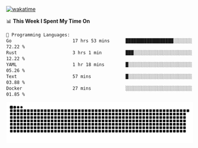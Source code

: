 [![wakatime](https://wakatime.com/badge/user/384f91c6-4eee-411f-8f3b-1b691f58a544.svg)](https://wakatime.com/@384f91c6-4eee-411f-8f3b-1b691f58a544)

<!--START_SECTION:waka-->
📊 **This Week I Spent My Time On** 

```text
💬 Programming Languages: 
Go                       17 hrs 53 mins      ██████████████████░░░░░░░   72.22 % 
Rust                     3 hrs 1 min         ███░░░░░░░░░░░░░░░░░░░░░░   12.22 % 
YAML                     1 hr 18 mins        █░░░░░░░░░░░░░░░░░░░░░░░░   05.26 % 
Text                     57 mins             █░░░░░░░░░░░░░░░░░░░░░░░░   03.88 % 
Docker                   27 mins             ░░░░░░░░░░░░░░░░░░░░░░░░░   01.85 % 
```


<!--END_SECTION:waka-->

<picture>
  <source media="(prefers-color-scheme: dark)" srcset="https://raw.githubusercontent.com/fuwx295/fuwx295/output/github-contribution-grid-snake-dark.svg">
  <source media="(prefers-color-scheme: light)" srcset="https://raw.githubusercontent.com/fuwx295/fuwx295/output/github-contribution-grid-snake.svg">
  <img alt="github contribution grid snake animation" src="https://raw.githubusercontent.com/fuwx295/fuwx295/output/github-contribution-grid-snake.svg">
</picture>
